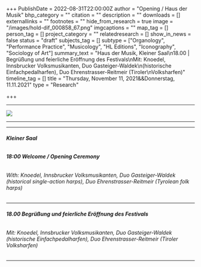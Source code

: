 +++
PublishDate = 2022-08-31T22:00:00Z
author = "Opening / Haus der Musik"
bhp_category = ""
citation = ""
description = ""
downloads = []
externallinks = ""
footnotes = ""
hide_from_research = true
image = "/images/hold-dif_000858_67.png"
imgcaptions = ""
map_tag = []
person_tag = []
project_category = ""
relatedresearch = []
show_in_news = false
status = "draft"
subjects_tag = []
subtype = ["Organology", "Performance Practice", "Musicology", "HL Editions", "Iconography", "Sociology of Art"]
summary_text = "Haus der Musik, Kleiner Saal\n18.00 | Begrüßung und feierliche Eröffnung des Festivals\nMit: Knoedel, Innsbrucker Volksmusikanten, Duo Gasteiger-Waldek\n(historische Einfachpedalharfen), Duo Ehrenstrasser-Reitmeir (Tiroler\nVolksharfen)"
timeline_tag = []
title = "Thursday, November 11, 2021&&Donnerstag, 11.11.2021"
type = "Research"

+++
***

![](/images/hold-dif_000858_67.png)

***

***

###### **Kleiner Saal**

###### **18:00    Welcome / Opening Ceremony**

###### With: Knoedel, Innsbrucker Volksmusikanten, Duo Gasteiger-Waldek (historical single-action harps), Duo Ehrenstrasser-Reitmeir (Tyrolean folk harps)

***

###### **18.00   Begrüßung und feierliche Eröffnung des Festivals**

###### Mit: Knoedel, Innsbrucker Volksmusikanten, Duo Gasteiger-Waldek (historische Einfachpedalharfen), Duo Ehrenstrasser-Reitmeir (Tiroler Volksharfen)

***

###### 